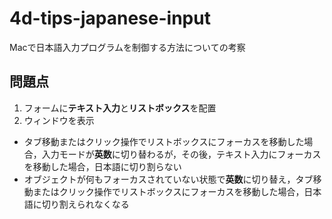 # 4d-tips-japanese-input
Macで日本語入力プログラムを制御する方法についての考察

## 問題点

1. フォームに**テキスト入力**と**リストボックス**を配置
2. ウィンドウを表示
  
* タブ移動またはクリック操作でリストボックスにフォーカスを移動した場合，入力モードが**英数**に切り替わるが，その後，テキスト入力にフォーカスを移動した場合，日本語に切り割らない
* オブジェクトが何もフォーカスされていない状態で**英数**に切り替え，タブ移動またはクリック操作でリストボックスにフォーカスを移動した場合，日本語に切り割えられなくなる
